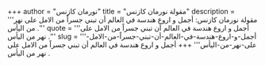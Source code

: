 +++
author = "نورمان كازنس"
title = "مقولة نورمان كازنس"
description = '''مقولة نورمان كازنس: أجمل و اروع هندسة في العالم أن تبني جسراً من الامل على نهر من اليأس .'''
quote = '''أجمل و اروع هندسة في العالم أن تبني جسراً من الامل على نهر من اليأس .'''
slug = '''أجمل-و-اروع-هندسة-في-العالم-أن-تبني-جسراً-من-الامل-على-نهر-من-اليأس'''
+++
أجمل و اروع هندسة في العالم أن تبني جسراً من الامل على نهر من اليأس .
